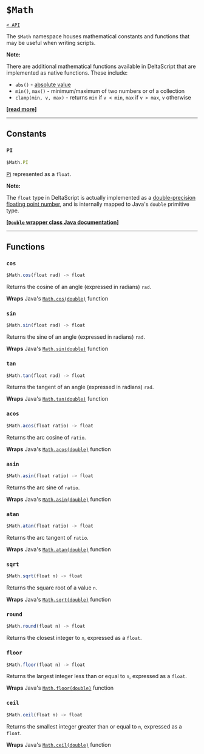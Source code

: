 # `$Math`

[`< API`](README.md)

The `$Math` namespace houses mathematical constants and functions that may be useful when writing scripts.

**Note:**

There are additional mathematical functions available in DeltaScript that are implemented as native functions. These include:
* `abs()` - [absolute value](https://en.wikipedia.org/wiki/Absolute_value)
* `min()`, `max()` - minimum/maximum of two numbers or of a collection
* `clamp(min, v, max)` - returns `min` if `v < min`, `max` if `v > max`, `v` otherwise

[**\[read more\]**](https://github.com/jbunke/deltascript) <!-- TODO - update link -->

---

## Constants

### `PI`
```js
$Math.PI
```
[Pi](https://en.wikipedia.org/wiki/Pi) represented as a `float`.

**Note:**

The `float` type in DeltaScript is actually implemented as a [double-precision floating point number](https://en.wikipedia.org/wiki/Double-precision_floating-point_format), and is internally mapped to Java's `double` primitive type.

[**\[`Double` wrapper class Java documentation\]**](https://docs.oracle.com/javase/8/docs/api/java/lang/Double.html)

---

## Functions

### `cos`
```js
$Math.cos(float rad) -> float
```
Returns the cosine of an angle (expressed in radians) `rad`.

**Wraps** Java's [`Math.cos(double)`](https://docs.oracle.com/javase/8/docs/api/java/lang/Math.html#cos-double-) function

### `sin`
```js
$Math.sin(float rad) -> float
```
Returns the sine of an angle (expressed in radians) `rad`.

**Wraps** Java's [`Math.sin(double)`](https://docs.oracle.com/javase/8/docs/api/java/lang/Math.html#sin-double-) function

### `tan`
```js
$Math.tan(float rad) -> float
```
Returns the tangent of an angle (expressed in radians) `rad`.

**Wraps** Java's [`Math.tan(double)`](https://docs.oracle.com/javase/8/docs/api/java/lang/Math.html#tan-double-) function

### `acos`
```js
$Math.acos(float ratio) -> float
```
Returns the arc cosine of `ratio`.

**Wraps** Java's [`Math.acos(double)`](https://docs.oracle.com/javase/8/docs/api/java/lang/Math.html#acos-double-) function

### `asin`
```js
$Math.asin(float ratio) -> float
```
Returns the arc sine of `ratio`.

**Wraps** Java's [`Math.asin(double)`](https://docs.oracle.com/javase/8/docs/api/java/lang/Math.html#asin-double-) function

### `atan`
```js
$Math.atan(float ratio) -> float
```
Returns the arc tangent of `ratio`.

**Wraps** Java's [`Math.atan(double)`](https://docs.oracle.com/javase/8/docs/api/java/lang/Math.html#atan-double-) function

### `sqrt`
```js
$Math.sqrt(float n) -> float
```
Returns the square root of a value `n`.

**Wraps** Java's [`Math.sqrt(double)`](https://docs.oracle.com/javase/8/docs/api/java/lang/Math.html#sqrt-double-) function

### `round`
```js
$Math.round(float n) -> float
```
Returns the closest integer to `n`, expressed as a `float`.

### `floor`
```js
$Math.floor(float n) -> float
```
Returns the largest integer less than or equal to `n`, expressed as a `float`.

**Wraps** Java's [`Math.floor(double)`](https://docs.oracle.com/javase/8/docs/api/java/lang/Math.html#floor-double-) function

### `ceil`
```js
$Math.ceil(float n) -> float
```
Returns the smallest integer greater than or equal to `n`, expressed as a `float`.

**Wraps** Java's [`Math.ceil(double)`](https://docs.oracle.com/javase/8/docs/api/java/lang/Math.html#ceil-double-) function

